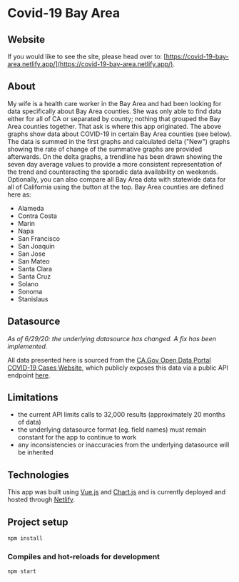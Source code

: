 # Covid-19 Bay Area

## Website

If you would like to see the site, please head over to: [https://covid-19-bay-area.netlify.app/](https://covid-19-bay-area.netlify.app/).

## About

My wife is a health care worker in the Bay Area and had been looking
for data specifically about Bay Area counties. She was only able to find
data either for all of CA or separated by county; nothing that grouped
the Bay Area counties together. That ask is where this app originated.
The above graphs show data about COVID-19 in certain Bay Area counties
(see below). The data is summed in the first graphs and calculated
delta ("New") graphs showing the rate of change of the summative
graphs are provided afterwards. On the delta graphs, a trendline has
been drawn showing the seven day average values to provide a more
consistent representation of the trend and counteracting the sporadic
data availability on weekends. Optionally, you can also compare all
Bay Area data with statewide data for all of California using the
button at the top. Bay Area counties are defined here as:

- Alameda
- Contra Costa
- Marin
- Napa
- San Francisco
- San Joaquin
- San Jose
- San Mateo
- Santa Clara
- Santa Cruz
- Solano
- Sonoma
- Stanislaus

## Datasource

_As of 6/29/20: the underlying datasource has changed. A fix has been implemented._

All data presented here is sourced from the [CA.Gov Open Data Portal COVID-19 Cases Website](https://data.ca.gov/dataset/covid-19-cases/resource/926fd08f-cc91-4828-af38-bd45de97f8c3"), which publicly exposes this data via a public API endpoint [here](https://data.ca.gov/api/3/action/datastore_search?resource_id=926fd08f-cc91-4828-af38-bd45de97f8c3).

## Limitations

- the current API limits calls to 32,000 results (approximately 20 months of data)
- the underlying datasource format (eg. field names) must remain constant for the app to continue to work
- any inconsistencies or inaccuracies from the underlying datasource will be inherited

## Technologies

This app was built using [Vue.js](https://vuejs.org/) and [Chart.js](https://www.chartjs.org/) and is currently deployed and hosted through [Netlify](https://www.netlify.com/).

## Project setup

```bash
npm install
```

### Compiles and hot-reloads for development

```bash
npm start
```
